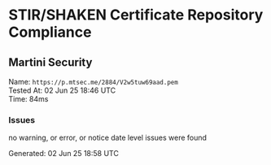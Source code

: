 # STIR/SHAKEN Certificate Repository Compliance

## Martini Security

Name: `https://p.mtsec.me/2884/V2w5tuw69aad.pem`\
Tested At: 02 Jun 25 18:46 UTC\
Time: 84ms

### Issues

no warning, or error, or notice date level issues were found

Generated: 02 Jun 25 18:58 UTC